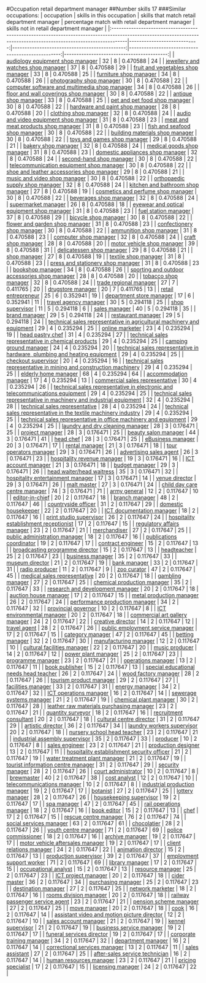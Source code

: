 #Occupation retail department manager
##Number skills 17
###Similar occupations:
| occupation                                                                                                                                                        |   skills in this occupation |   skills that match retail department manager |   percentage match with retail department manager |   skills not in retail department manager |
|:------------------------------------------------------------------------------------------------------------------------------------------------------------------|----------------------------:|----------------------------------------------:|--------------------------------------------------:|------------------------------------------:|
| [audiology equipment shop manager](audiology_equipment_shop_manager.md)                                                                                           |                          32 |                                             8 |                                          0.470588 |                                        24 |
| [jewellery and watches shop manager](jewellery_and_watches_shop_manager.md)                                                                                       |                          37 |                                             8 |                                          0.470588 |                                        29 |
| [fruit and vegetables shop manager](fruit_and_vegetables_shop_manager.md)                                                                                         |                          33 |                                             8 |                                          0.470588 |                                        25 |
| [furniture shop manager](furniture_shop_manager.md)                                                                                                               |                          34 |                                             8 |                                          0.470588 |                                        26 |
| [photography shop manager](photography_shop_manager.md)                                                                                                           |                          30 |                                             8 |                                          0.470588 |                                        22 |
| [computer software and multimedia shop manager](computer_software_and_multimedia_shop_manager.md)                                                                 |                          34 |                                             8 |                                          0.470588 |                                        26 |
| [floor and wall coverings shop manager](floor_and_wall_coverings_shop_manager.md)                                                                                 |                          30 |                                             8 |                                          0.470588 |                                        22 |
| [antique shop manager](antique_shop_manager.md)                                                                                                                   |                          33 |                                             8 |                                          0.470588 |                                        25 |
| [pet and pet food shop manager](pet_and_pet_food_shop_manager.md)                                                                                                 |                          30 |                                             8 |                                          0.470588 |                                        22 |
| [hardware and paint shop manager](hardware_and_paint_shop_manager.md)                                                                                             |                          28 |                                             8 |                                          0.470588 |                                        20 |
| [clothing shop manager](clothing_shop_manager.md)                                                                                                                 |                          32 |                                             8 |                                          0.470588 |                                        24 |
| [audio and video equipment shop manager](audio_and_video_equipment_shop_manager.md)                                                                               |                          31 |                                             8 |                                          0.470588 |                                        23 |
| [meat and meat products shop manager](meat_and_meat_products_shop_manager.md)                                                                                     |                          31 |                                             8 |                                          0.470588 |                                        23 |
| [fish and seafood shop manager](fish_and_seafood_shop_manager.md)                                                                                                 |                          30 |                                             8 |                                          0.470588 |                                        22 |
| [building materials shop manager](building_materials_shop_manager.md)                                                                                             |                          30 |                                             8 |                                          0.470588 |                                        22 |
| [toys and games shop manager](toys_and_games_shop_manager.md)                                                                                                     |                          29 |                                             8 |                                          0.470588 |                                        21 |
| [bakery shop manager](bakery_shop_manager.md)                                                                                                                     |                          32 |                                             8 |                                          0.470588 |                                        24 |
| [medical goods shop manager](medical_goods_shop_manager.md)                                                                                                       |                          31 |                                             8 |                                          0.470588 |                                        23 |
| [domestic appliances shop manager](domestic_appliances_shop_manager.md)                                                                                           |                          32 |                                             8 |                                          0.470588 |                                        24 |
| [second-hand shop manager](second-hand_shop_manager.md)                                                                                                           |                          30 |                                             8 |                                          0.470588 |                                        22 |
| [telecommunication equipment shop manager](telecommunication_equipment_shop_manager.md)                                                                           |                          30 |                                             8 |                                          0.470588 |                                        22 |
| [shoe and leather accessories shop manager](shoe_and_leather_accessories_shop_manager.md)                                                                         |                          29 |                                             8 |                                          0.470588 |                                        21 |
| [music and video shop manager](music_and_video_shop_manager.md)                                                                                                   |                          30 |                                             8 |                                          0.470588 |                                        22 |
| [orthopaedic supply shop manager](orthopaedic_supply_shop_manager.md)                                                                                             |                          32 |                                             8 |                                          0.470588 |                                        24 |
| [kitchen and bathroom shop manager](kitchen_and_bathroom_shop_manager.md)                                                                                         |                          27 |                                             8 |                                          0.470588 |                                        19 |
| [cosmetics and perfume shop manager](cosmetics_and_perfume_shop_manager.md)                                                                                       |                          30 |                                             8 |                                          0.470588 |                                        22 |
| [beverages shop manager](beverages_shop_manager.md)                                                                                                               |                          32 |                                             8 |                                          0.470588 |                                        24 |
| [supermarket manager](supermarket_manager.md)                                                                                                                     |                          26 |                                             8 |                                          0.470588 |                                        18 |
| [eyewear and optical equipment shop manager](eyewear_and_optical_equipment_shop_manager.md)                                                                       |                          31 |                                             8 |                                          0.470588 |                                        23 |
| [fuel station manager](fuel_station_manager.md)                                                                                                                   |                          37 |                                             8 |                                          0.470588 |                                        29 |
| [bicycle shop manager](bicycle_shop_manager.md)                                                                                                                   |                          30 |                                             8 |                                          0.470588 |                                        22 |
| [flower and garden shop manager](flower_and_garden_shop_manager.md)                                                                                               |                          31 |                                             8 |                                          0.470588 |                                        23 |
| [confectionery shop manager](confectionery_shop_manager.md)                                                                                                       |                          30 |                                             8 |                                          0.470588 |                                        22 |
| [ammunition shop manager](ammunition_shop_manager.md)                                                                                                             |                          31 |                                             8 |                                          0.470588 |                                        23 |
| [computer shop manager](computer_shop_manager.md)                                                                                                                 |                          32 |                                             8 |                                          0.470588 |                                        24 |
| [craft shop manager](craft_shop_manager.md)                                                                                                                       |                          28 |                                             8 |                                          0.470588 |                                        20 |
| [motor vehicle shop manager](motor_vehicle_shop_manager.md)                                                                                                       |                          39 |                                             8 |                                          0.470588 |                                        31 |
| [delicatessen shop manager](delicatessen_shop_manager.md)                                                                                                         |                          29 |                                             8 |                                          0.470588 |                                        21 |
| [shop manager](shop_manager.md)                                                                                                                                   |                          27 |                                             8 |                                          0.470588 |                                        19 |
| [textile shop manager](textile_shop_manager.md)                                                                                                                   |                          31 |                                             8 |                                          0.470588 |                                        23 |
| [press and stationery shop manager](press_and_stationery_shop_manager.md)                                                                                         |                          31 |                                             8 |                                          0.470588 |                                        23 |
| [bookshop manager](bookshop_manager.md)                                                                                                                           |                          34 |                                             8 |                                          0.470588 |                                        26 |
| [sporting and outdoor accessories shop manager](sporting_and_outdoor_accessories_shop_manager.md)                                                                 |                          28 |                                             8 |                                          0.470588 |                                        20 |
| [tobacco shop manager](tobacco_shop_manager.md)                                                                                                                   |                          32 |                                             8 |                                          0.470588 |                                        24 |
| [trade regional manager](trade_regional_manager.md)                                                                                                               |                          27 |                                             7 |                                          0.411765 |                                        20 |
| [drugstore manager](drugstore_manager.md)                                                                                                                         |                          20 |                                             7 |                                          0.411765 |                                        13 |
| [retail entrepreneur](retail_entrepreneur.md)                                                                                                                     |                          25 |                                             6 |                                          0.352941 |                                        19 |
| [department store manager](department_store_manager.md)                                                                                                           |                          17 |                                             6 |                                          0.352941 |                                        11 |
| [travel agency manager](travel_agency_manager.md)                                                                                                                 |                          30 |                                             5 |                                          0.294118 |                                        25 |
| [shop supervisor](shop_supervisor.md)                                                                                                                             |                          11 |                                             5 |                                          0.294118 |                                         6 |
| [sales manager](sales_manager.md)                                                                                                                                 |                          40 |                                             5 |                                          0.294118 |                                        35 |
| [brand manager](brand_manager.md)                                                                                                                                 |                          29 |                                             5 |                                          0.294118 |                                        24 |
| [restaurant manager](restaurant_manager.md)                                                                                                                       |                          29 |                                             5 |                                          0.294118 |                                        24 |
| [technical sales representative in agricultural machinery and equipment](technical_sales_representative_in_agricultural_machinery_and_equipment.md)               |                          29 |                                             4 |                                          0.235294 |                                        25 |
| [online marketer](online_marketer.md)                                                                                                                             |                          23 |                                             4 |                                          0.235294 |                                        19 |
| [head pastry chef](head_pastry_chef.md)                                                                                                                           |                          31 |                                             4 |                                          0.235294 |                                        27 |
| [technical sales representative in chemical products](technical_sales_representative_in_chemical_products.md)                                                     |                          29 |                                             4 |                                          0.235294 |                                        25 |
| [camping ground manager](camping_ground_manager.md)                                                                                                               |                          24 |                                             4 |                                          0.235294 |                                        20 |
| [technical sales representative in hardware, plumbing and heating equipment](technical_sales_representative_in_hardware,_plumbing_and_heating_equipment.md)       |                          29 |                                             4 |                                          0.235294 |                                        25 |
| [checkout supervisor](checkout_supervisor.md)                                                                                                                     |                          20 |                                             4 |                                          0.235294 |                                        16 |
| [technical sales representative in mining and construction machinery](technical_sales_representative_in_mining_and_construction_machinery.md)                     |                          29 |                                             4 |                                          0.235294 |                                        25 |
| [elderly home manager](elderly_home_manager.md)                                                                                                                   |                          68 |                                             4 |                                          0.235294 |                                        64 |
| [accommodation manager](accommodation_manager.md)                                                                                                                 |                          17 |                                             4 |                                          0.235294 |                                        13 |
| [commercial sales representative](commercial_sales_representative.md)                                                                                             |                          30 |                                             4 |                                          0.235294 |                                        26 |
| [technical sales representative in electronic and telecommunications equipment](technical_sales_representative_in_electronic_and_telecommunications_equipment.md) |                          29 |                                             4 |                                          0.235294 |                                        25 |
| [technical sales representative in machinery and industrial equipment](technical_sales_representative_in_machinery_and_industrial_equipment.md)                   |                          32 |                                             4 |                                          0.235294 |                                        28 |
| [technical sales representative](technical_sales_representative.md)                                                                                               |                          28 |                                             4 |                                          0.235294 |                                        24 |
| [technical sales representative in the textile machinery industry](technical_sales_representative_in_the_textile_machinery_industry.md)                           |                          29 |                                             4 |                                          0.235294 |                                        25 |
| [technical sales representative in office machinery and equipment](technical_sales_representative_in_office_machinery_and_equipment.md)                           |                          29 |                                             4 |                                          0.235294 |                                        25 |
| [laundry and dry cleaning manager](laundry_and_dry_cleaning_manager.md)                                                                                           |                          28 |                                             3 |                                          0.176471 |                                        25 |
| [project manager](project_manager.md)                                                                                                                             |                          28 |                                             3 |                                          0.176471 |                                        25 |
| [beauty salon manager](beauty_salon_manager.md)                                                                                                                   |                          44 |                                             3 |                                          0.176471 |                                        41 |
| [head chef](head_chef.md)                                                                                                                                         |                          28 |                                             3 |                                          0.176471 |                                        25 |
| [eBusiness manager](eBusiness_manager.md)                                                                                                                         |                          20 |                                             3 |                                          0.176471 |                                        17 |
| [rental manager](rental_manager.md)                                                                                                                               |                          21 |                                             3 |                                          0.176471 |                                        18 |
| [tour operators manager](tour_operators_manager.md)                                                                                                               |                          29 |                                             3 |                                          0.176471 |                                        26 |
| [advertising sales agent](advertising_sales_agent.md)                                                                                                             |                          26 |                                             3 |                                          0.176471 |                                        23 |
| [hospitality revenue manager](hospitality_revenue_manager.md)                                                                                                     |                          19 |                                             3 |                                          0.176471 |                                        16 |
| [ICT account manager](ICT_account_manager.md)                                                                                                                     |                          21 |                                             3 |                                          0.176471 |                                        18 |
| [budget manager](budget_manager.md)                                                                                                                               |                          29 |                                             3 |                                          0.176471 |                                        26 |
| [head waiter/head waitress](head_waiter-head_waitress.md)                                                                                                         |                          35 |                                             3 |                                          0.176471 |                                        32 |
| [hospitality entertainment manager](hospitality_entertainment_manager.md)                                                                                         |                          17 |                                             3 |                                          0.176471 |                                        14 |
| [venue director](venue_director.md)                                                                                                                               |                          29 |                                             3 |                                          0.176471 |                                        26 |
| [malt master](malt_master.md)                                                                                                                                     |                          27 |                                             3 |                                          0.176471 |                                        24 |
| [child day care centre manager](child_day_care_centre_manager.md)                                                                                                 |                          74 |                                             3 |                                          0.176471 |                                        71 |
| [army general](army_general.md)                                                                                                                                   |                          12 |                                             2 |                                          0.117647 |                                        10 |
| [editor-in-chief](editor-in-chief.md)                                                                                                                             |                          20 |                                             2 |                                          0.117647 |                                        18 |
| [branch manager](branch_manager.md)                                                                                                                               |                          48 |                                             2 |                                          0.117647 |                                        46 |
| [countryside officer](countryside_officer.md)                                                                                                                     |                          31 |                                             2 |                                          0.117647 |                                        29 |
| [domestic housekeeper](domestic_housekeeper.md)                                                                                                                   |                          22 |                                             2 |                                          0.117647 |                                        20 |
| [ICT documentation manager](ICT_documentation_manager.md)                                                                                                         |                          18 |                                             2 |                                          0.117647 |                                        16 |
| [print studio supervisor](print_studio_supervisor.md)                                                                                                             |                          26 |                                             2 |                                          0.117647 |                                        24 |
| [hospitality establishment receptionist](hospitality_establishment_receptionist.md)                                                                               |                          17 |                                             2 |                                          0.117647 |                                        15 |
| [regulatory affairs manager](regulatory_affairs_manager.md)                                                                                                       |                          23 |                                             2 |                                          0.117647 |                                        21 |
| [merchandiser](merchandiser.md)                                                                                                                                   |                          27 |                                             2 |                                          0.117647 |                                        25 |
| [public administration manager](public_administration_manager.md)                                                                                                 |                          18 |                                             2 |                                          0.117647 |                                        16 |
| [publications coordinator](publications_coordinator.md)                                                                                                           |                          19 |                                             2 |                                          0.117647 |                                        17 |
| [contract engineer](contract_engineer.md)                                                                                                                         |                          15 |                                             2 |                                          0.117647 |                                        13 |
| [broadcasting programme director](broadcasting_programme_director.md)                                                                                             |                          15 |                                             2 |                                          0.117647 |                                        13 |
| [headteacher](headteacher.md)                                                                                                                                     |                          25 |                                             2 |                                          0.117647 |                                        23 |
| [business manager](business_manager.md)                                                                                                                           |                          35 |                                             2 |                                          0.117647 |                                        33 |
| [museum director](museum_director.md)                                                                                                                             |                          21 |                                             2 |                                          0.117647 |                                        19 |
| [bank manager](bank_manager.md)                                                                                                                                   |                          33 |                                             2 |                                          0.117647 |                                        31 |
| [radio producer](radio_producer.md)                                                                                                                               |                          11 |                                             2 |                                          0.117647 |                                         9 |
| [zoo curator](zoo_curator.md)                                                                                                                                     |                          47 |                                             2 |                                          0.117647 |                                        45 |
| [medical sales representative](medical_sales_representative.md)                                                                                                   |                          20 |                                             2 |                                          0.117647 |                                        18 |
| [gambling manager](gambling_manager.md)                                                                                                                           |                          27 |                                             2 |                                          0.117647 |                                        25 |
| [chemical production manager](chemical_production_manager.md)                                                                                                     |                          35 |                                             2 |                                          0.117647 |                                        33 |
| [research and development manager](research_and_development_manager.md)                                                                                           |                          20 |                                             2 |                                          0.117647 |                                        18 |
| [auction house manager](auction_house_manager.md)                                                                                                                 |                          17 |                                             2 |                                          0.117647 |                                        15 |
| [metal production manager](metal_production_manager.md)                                                                                                           |                          26 |                                             2 |                                          0.117647 |                                        24 |
| [performance production manager](performance_production_manager.md)                                                                                               |                          34 |                                             2 |                                          0.117647 |                                        32 |
| [provincial governor](provincial_governor.md)                                                                                                                     |                          10 |                                             2 |                                          0.117647 |                                         8 |
| [ICT environmental manager](ICT_environmental_manager.md)                                                                                                         |                          20 |                                             2 |                                          0.117647 |                                        18 |
| [commercial art gallery manager](commercial_art_gallery_manager.md)                                                                                               |                          24 |                                             2 |                                          0.117647 |                                        22 |
| [creative director](creative_director.md)                                                                                                                         |                          14 |                                             2 |                                          0.117647 |                                        12 |
| [travel agent](travel_agent.md)                                                                                                                                   |                          28 |                                             2 |                                          0.117647 |                                        26 |
| [public employment service manager](public_employment_service_manager.md)                                                                                         |                          17 |                                             2 |                                          0.117647 |                                        15 |
| [category manager](category_manager.md)                                                                                                                           |                          47 |                                             2 |                                          0.117647 |                                        45 |
| [betting manager](betting_manager.md)                                                                                                                             |                          32 |                                             2 |                                          0.117647 |                                        30 |
| [manufacturing manager](manufacturing_manager.md)                                                                                                                 |                          12 |                                             2 |                                          0.117647 |                                        10 |
| [cultural facilities manager](cultural_facilities_manager.md)                                                                                                     |                          22 |                                             2 |                                          0.117647 |                                        20 |
| [music producer](music_producer.md)                                                                                                                               |                          14 |                                             2 |                                          0.117647 |                                        12 |
| [power plant manager](power_plant_manager.md)                                                                                                                     |                          25 |                                             2 |                                          0.117647 |                                        23 |
| [programme manager](programme_manager.md)                                                                                                                         |                          23 |                                             2 |                                          0.117647 |                                        21 |
| [operations manager](operations_manager.md)                                                                                                                       |                          13 |                                             2 |                                          0.117647 |                                        11 |
| [book publisher](book_publisher.md)                                                                                                                               |                          15 |                                             2 |                                          0.117647 |                                        13 |
| [special educational needs head teacher](special_educational_needs_head_teacher.md)                                                                               |                          26 |                                             2 |                                          0.117647 |                                        24 |
| [wood factory manager](wood_factory_manager.md)                                                                                                                   |                          28 |                                             2 |                                          0.117647 |                                        26 |
| [tourism product manager](tourism_product_manager.md)                                                                                                             |                          29 |                                             2 |                                          0.117647 |                                        27 |
| [facilities manager](facilities_manager.md)                                                                                                                       |                          33 |                                             2 |                                          0.117647 |                                        31 |
| [energy manager](energy_manager.md)                                                                                                                               |                          34 |                                             2 |                                          0.117647 |                                        32 |
| [ICT operations manager](ICT_operations_manager.md)                                                                                                               |                          16 |                                             2 |                                          0.117647 |                                        14 |
| [sewerage systems manager](sewerage_systems_manager.md)                                                                                                           |                          21 |                                             2 |                                          0.117647 |                                        19 |
| [chemical plant manager](chemical_plant_manager.md)                                                                                                               |                          30 |                                             2 |                                          0.117647 |                                        28 |
| [leather raw materials purchasing manager](leather_raw_materials_purchasing_manager.md)                                                                           |                          23 |                                             2 |                                          0.117647 |                                        21 |
| [quantity surveyor](quantity_surveyor.md)                                                                                                                         |                          18 |                                             2 |                                          0.117647 |                                        16 |
| [recruitment consultant](recruitment_consultant.md)                                                                                                               |                          20 |                                             2 |                                          0.117647 |                                        18 |
| [cultural centre director](cultural_centre_director.md)                                                                                                           |                          31 |                                             2 |                                          0.117647 |                                        29 |
| [artistic director](artistic_director.md)                                                                                                                         |                          36 |                                             2 |                                          0.117647 |                                        34 |
| [laundry workers supervisor](laundry_workers_supervisor.md)                                                                                                       |                          20 |                                             2 |                                          0.117647 |                                        18 |
| [nursery school head teacher](nursery_school_head_teacher.md)                                                                                                     |                          23 |                                             2 |                                          0.117647 |                                        21 |
| [industrial assembly supervisor](industrial_assembly_supervisor.md)                                                                                               |                          35 |                                             2 |                                          0.117647 |                                        33 |
| [producer](producer.md)                                                                                                                                           |                          10 |                                             2 |                                          0.117647 |                                         8 |
| [sales engineer](sales_engineer.md)                                                                                                                               |                          23 |                                             2 |                                          0.117647 |                                        21 |
| [production designer](production_designer.md)                                                                                                                     |                          13 |                                             2 |                                          0.117647 |                                        11 |
| [hospitality establishment security officer](hospitality_establishment_security_officer.md)                                                                       |                          21 |                                             2 |                                          0.117647 |                                        19 |
| [water treatment plant manager](water_treatment_plant_manager.md)                                                                                                 |                          21 |                                             2 |                                          0.117647 |                                        19 |
| [tourist information centre manager](tourist_information_centre_manager.md)                                                                                       |                          31 |                                             2 |                                          0.117647 |                                        29 |
| [security manager](security_manager.md)                                                                                                                           |                          28 |                                             2 |                                          0.117647 |                                        26 |
| [court administrator](court_administrator.md)                                                                                                                     |                          10 |                                             2 |                                          0.117647 |                                         8 |
| [brewmaster](brewmaster.md)                                                                                                                                       |                          40 |                                             2 |                                          0.117647 |                                        38 |
| [cost analyst](cost_analyst.md)                                                                                                                                   |                          12 |                                             2 |                                          0.117647 |                                        10 |
| [telecommunications manager](telecommunications_manager.md)                                                                                                       |                          10 |                                             2 |                                          0.117647 |                                         8 |
| [industrial production manager](industrial_production_manager.md)                                                                                                 |                          19 |                                             2 |                                          0.117647 |                                        17 |
| [botanist](botanist.md)                                                                                                                                           |                          27 |                                             2 |                                          0.117647 |                                        25 |
| [lottery manager](lottery_manager.md)                                                                                                                             |                          28 |                                             2 |                                          0.117647 |                                        26 |
| [housekeeping supervisor](housekeeping_supervisor.md)                                                                                                             |                          19 |                                             2 |                                          0.117647 |                                        17 |
| [spa manager](spa_manager.md)                                                                                                                                     |                          47 |                                             2 |                                          0.117647 |                                        45 |
| [rail operations manager](rail_operations_manager.md)                                                                                                             |                          18 |                                             2 |                                          0.117647 |                                        16 |
| [book editor](book_editor.md)                                                                                                                                     |                          15 |                                             2 |                                          0.117647 |                                        13 |
| [chef](chef.md)                                                                                                                                                   |                          17 |                                             2 |                                          0.117647 |                                        15 |
| [rescue centre manager](rescue_centre_manager.md)                                                                                                                 |                          76 |                                             2 |                                          0.117647 |                                        74 |
| [social services manager](social_services_manager.md)                                                                                                             |                          63 |                                             2 |                                          0.117647 |                                        61 |
| [chocolatier](chocolatier.md)                                                                                                                                     |                          28 |                                             2 |                                          0.117647 |                                        26 |
| [youth centre manager](youth_centre_manager.md)                                                                                                                   |                          71 |                                             2 |                                          0.117647 |                                        69 |
| [police commissioner](police_commissioner.md)                                                                                                                     |                          18 |                                             2 |                                          0.117647 |                                        16 |
| [archive manager](archive_manager.md)                                                                                                                             |                          19 |                                             2 |                                          0.117647 |                                        17 |
| [motor vehicle aftersales manager](motor_vehicle_aftersales_manager.md)                                                                                           |                          19 |                                             2 |                                          0.117647 |                                        17 |
| [client relations manager](client_relations_manager.md)                                                                                                           |                          24 |                                             2 |                                          0.117647 |                                        22 |
| [animation director](animation_director.md)                                                                                                                       |                          15 |                                             2 |                                          0.117647 |                                        13 |
| [production supervisor](production_supervisor.md)                                                                                                                 |                          39 |                                             2 |                                          0.117647 |                                        37 |
| [employment support worker](employment_support_worker.md)                                                                                                         |                          71 |                                             2 |                                          0.117647 |                                        69 |
| [library manager](library_manager.md)                                                                                                                             |                          17 |                                             2 |                                          0.117647 |                                        15 |
| [occupational analyst](occupational_analyst.md)                                                                                                                   |                          15 |                                             2 |                                          0.117647 |                                        13 |
| [resource manager](resource_manager.md)                                                                                                                           |                          25 |                                             2 |                                          0.117647 |                                        23 |
| [ICT project manager](ICT_project_manager.md)                                                                                                                     |                          20 |                                             2 |                                          0.117647 |                                        18 |
| [cider master](cider_master.md)                                                                                                                                   |                          36 |                                             2 |                                          0.117647 |                                        34 |
| [purchasing manager](purchasing_manager.md)                                                                                                                       |                          25 |                                             2 |                                          0.117647 |                                        23 |
| [destination manager](destination_manager.md)                                                                                                                     |                          27 |                                             2 |                                          0.117647 |                                        25 |
| [network marketer](network_marketer.md)                                                                                                                           |                          18 |                                             2 |                                          0.117647 |                                        16 |
| [rooms division manager](rooms_division_manager.md)                                                                                                               |                          20 |                                             2 |                                          0.117647 |                                        18 |
| [railway passenger service agent](railway_passenger_service_agent.md)                                                                                             |                          23 |                                             2 |                                          0.117647 |                                        21 |
| [pension scheme manager](pension_scheme_manager.md)                                                                                                               |                          27 |                                             2 |                                          0.117647 |                                        25 |
| [move manager](move_manager.md)                                                                                                                                   |                          20 |                                             2 |                                          0.117647 |                                        18 |
| [cook](cook.md)                                                                                                                                                   |                          16 |                                             2 |                                          0.117647 |                                        14 |
| [assistant video and motion picture director](assistant_video_and_motion_picture_director.md)                                                                     |                          12 |                                             2 |                                          0.117647 |                                        10 |
| [sales account manager](sales_account_manager.md)                                                                                                                 |                          21 |                                             2 |                                          0.117647 |                                        19 |
| [kennel supervisor](kennel_supervisor.md)                                                                                                                         |                          21 |                                             2 |                                          0.117647 |                                        19 |
| [business service manager](business_service_manager.md)                                                                                                           |                          19 |                                             2 |                                          0.117647 |                                        17 |
| [funeral services director](funeral_services_director.md)                                                                                                         |                          19 |                                             2 |                                          0.117647 |                                        17 |
| [corporate training manager](corporate_training_manager.md)                                                                                                       |                          34 |                                             2 |                                          0.117647 |                                        32 |
| [department manager](department_manager.md)                                                                                                                       |                          16 |                                             2 |                                          0.117647 |                                        14 |
| [correctional services manager](correctional_services_manager.md)                                                                                                 |                          13 |                                             2 |                                          0.117647 |                                        11 |
| [sales assistant](sales_assistant.md)                                                                                                                             |                          27 |                                             2 |                                          0.117647 |                                        25 |
| [after-sales service technician](after-sales_service_technician.md)                                                                                               |                          16 |                                             2 |                                          0.117647 |                                        14 |
| [human resources manager](human_resources_manager.md)                                                                                                             |                          23 |                                             2 |                                          0.117647 |                                        21 |
| [pricing specialist](pricing_specialist.md)                                                                                                                       |                          17 |                                             2 |                                          0.117647 |                                        15 |
| [licensing manager](licensing_manager.md)                                                                                                                         |                          24 |                                             2 |                                          0.117647 |                                        22 |
